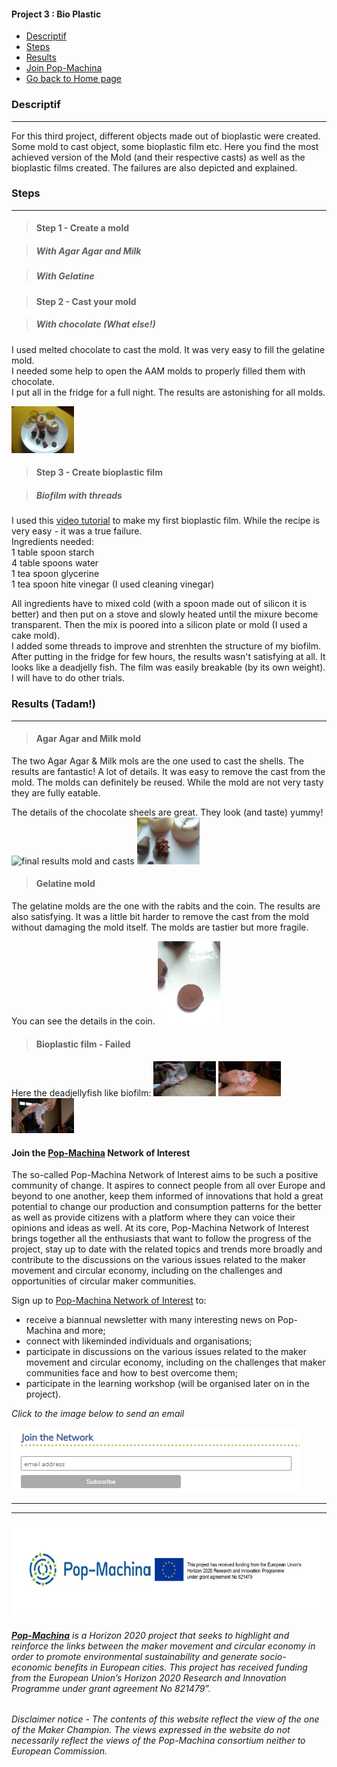 <div class="vertical-nav bg-white" id="sidebar">
      <div class="py-4 px-3 mb-4 bg-light">
        <div class="media d-flex align-items-center">
          <div class="media-body">
            <h4 class="m-0">Project 3 : Bio Plastic</h4>
          </div>
        </div>
      </div>
      <ul class="nav flex-column bg-white mb-0">
     <li class="nav-item">
          <a href="### Descriptif" class="nav-link text-dark font-italic bg-light">
            <i class="fa fa-th-large mr-3 text-primary fa-fw"></i> Descriptif
          </a>
        </li>
     <li class="nav-item">
          <a href="### Steps" class="nav-link text-dark font-italic">
            <i class="fa fa-address-card mr-3 text-primary fa-fw"></i> Steps
          </a>
        </li>
	 <li class="nav-item">
          <a href="### Results" class="nav-link text-dark font-italic">
            <i class="fa fa-address-card mr-3 text-primary fa-fw"></i> Results
          </a>
        </li>
	   <li class="nav-item">
          <a href="### Join the **[Pop-Machina](https://pop-machina.eu/)** Network of Interest" class="nav-link text-dark font-italic">
            <i class="fa fa-address-card mr-3 text-primary fa-fw"></i> Join Pop-Machina
          </a>
        </li>
           <li class="nav-item">
          <a href="https://julie-pm.github.io/Metta-Machina/" class="nav-link text-dark font-italic">
            <i class="fa fa-address-card mr-3 text-primary fa-fw"></i> Go back to Home page
          </a>
        </li>
      </ul>
    </div>
    
### Descriptif
-----------------------------

For this third project, different objects made out of bioplastic were created. Some mold to cast object, some bioplastic film etc. 
Here you find the most achieved version of the Mold (and their respective casts) as well as the bioplastic films created. The failures are also depicted and explained.


### Steps
-----------------------------

> #### Step 1 - Create a mold

> ##### With Agar Agar and Milk

> ##### With Gelatine


> #### Step 2 - Cast your mold

> ##### With chocolate (What else!)
 I used melted chocolate to cast the mold. It was very easy to fill the gelatine mold. <br>
 I needed some help to open the AAM molds to properly filled them with chocolate. <br>
 I put all in the fridge for a full night.
 The results are astonishing for all molds.
 
 <img src="final mold and casts.jpg" alt="final results mold and casts" width="100">

> #### Step 3 - Create bioplastic film

> ##### Biofilm with threads
I used this [video tutorial](https://www.youtube.com/watch?v=5M_eDLyfzp8&ab_channel=GreenPlastics) to make my first bioplastic film. 
While the recipe is very easy - it was a true failure. <br>
Ingredients needed: <br>
1 table spoon starch <br>
4 table spoons water <br>
1 tea spoon glycerine<br>
1 tea spoon hite vinegar (I used cleaning vinegar) <br>

All ingredients have to mixed cold (with a spoon made out of silicon it is better) and then put on a stove and slowly heated until the mixure become transparent. Then the mix is poored into a silicon plate or mold (I used a cake mold). <br>
I added some threads to improve and strenhten the structure of my biofilm. <br>
After putting in the fridge for few hours, the results wasn't satisfying at all. It looks like a deadjelly fish. The film was easily breakable (by its own weight).<br>
I will have to do other trials.

### Results (Tadam!)
-----------------------------

> #### Agar Agar and Milk mold
The two Agar Agar & Milk mols are the one used to cast the shells.
The results are fantastic! A lot of details. It was easy to remove the cast from the mold. The molds can definitely be reused. While the mold are not very tasty they are fully eatable. <br>

The details of the chocolate sheels are great. They look (and taste) yummy!
<img src="details sheel choco.jpg" alt="final results mold and casts" width="100">
<img src="details sheel choco2.jpg" alt="final results mold and casts" width="100">

> #### Gelatine mold
The gelatine molds are the one with the rabits and the coin. The results are also satisfying. It was a little bit harder to remove the cast from the mold without damaging the mold itself. The molds are tastier but more fragile. <br>

You can see the details in the coin.
<img src="chocolate coin.jpg" alt="final results mold and casts" width="100">

> #### Bioplastic film - Failed
Here the deadjellyfish like biofilm:
<img src="biofilm (1).jpeg" alt="Biofilm1" width="100">
<img src="biofilm (2).jpeg" alt="Biofilm2" width="100">
<img src="biofilm (3).jpeg" alt="Biofilm3" width="100">

#### Join the **[Pop-Machina](https://pop-machina.eu/)** Network of Interest
The so-called Pop-Machina Network of Interest aims to be such a positive community of change. It aspires to connect people from all over Europe and beyond to one another, keep them informed of innovations that hold a great potential to change our production and consumption patterns for the better as well as provide citizens with a platform where they can voice their opinions and ideas as well. At its core, Pop-Machina Network of Interest brings together all the enthusiasts that want to follow the progress of the project, stay up to date with the related topics and trends more broadly and contribute to the discussions on the various issues related to the maker movement and circular economy, including on the challenges and opportunities of circular maker communities.

Sign up to [Pop-Machina Network of Interest](https://pop-machina.eu/Network-of-Interest) to:
- receive a biannual newsletter with many interesting news on Pop-Machina and more;
- connect with likeminded individuals and organisations;
- participate in discussions on the various issues related to the maker movement and circular economy, including on the challenges that maker communities face and how to best overcome them;
- participate in the learning workshop (will be organised later on in the project).

<em>Click to the image below to send an email</em>

 <a href="mailto:pop-machina@kuleuven.be"><img src="joinnetwork.PNG"  alt="Join the network"></a>
 
-----------------------------
-----------------------------
 <img src="PMEU.PNG" alt="Pop-Machina Logo" width="650" height="150">

###### <em>**[Pop-Machina](https://pop-machina.eu/)** is a Horizon 2020 project that seeks to highlight and reinforce the links between the maker movement and circular economy in order to promote environmental sustainability and generate socio-economic benefits in European cities. This project has received funding from the European Union’s Horizon 2020 Research and Innovation Programme under grant agreement No 821479”.</em>
###### <em> Disclaimer notice - The contents of this website reflect the view of the one of the Maker Champion. The views expressed in the website do not necessarily reflect the views of the Pop-Machina consortium neither to European Commission.</em>
